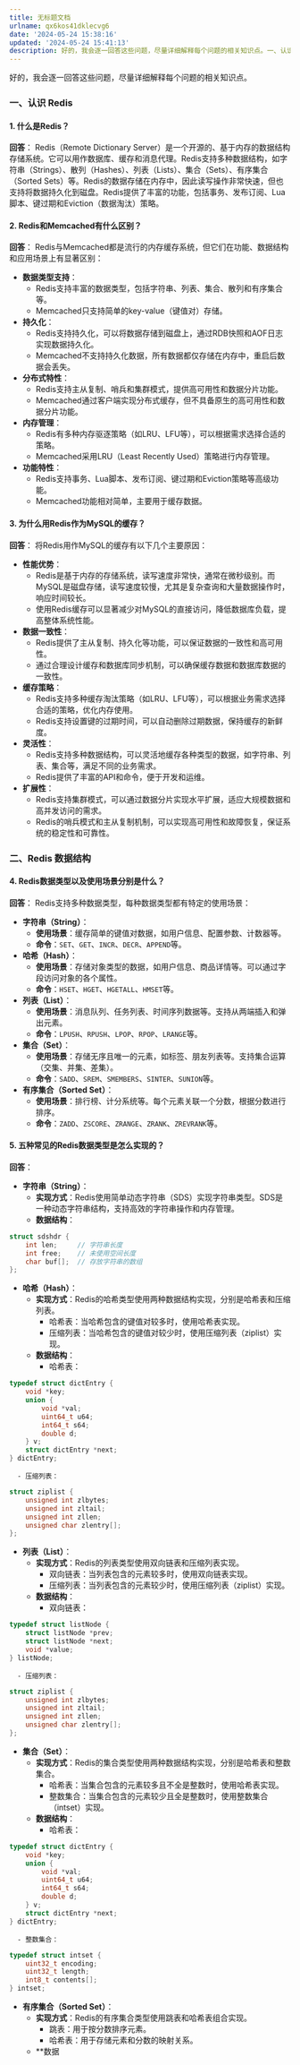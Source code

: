 ```yaml
---
title: 无标题文档
urlname: qx6kos41dklecvg6
date: '2024-05-24 15:38:16'
updated: '2024-05-24 15:41:13'
description: 好的，我会逐一回答这些问题，尽量详细解释每个问题的相关知识点。一、认识 Redis1. 什么是Redis？回答：Redis（Remote Dictionary Server）是一个开源的、基于内存的数据结构存储系统。它可以用作数据库、缓存和消息代理。Redis支持多种数据结构，如字符串（Str...
---
```

好的，我会逐一回答这些问题，尽量详细解释每个问题的相关知识点。

### 一、认识 Redis

#### 1. **什么是Redis？**

**回答**：
Redis（Remote Dictionary Server）是一个开源的、基于内存的数据结构存储系统。它可以用作数据库、缓存和消息代理。Redis支持多种数据结构，如字符串（Strings）、散列（Hashes）、列表（Lists）、集合（Sets）、有序集合（Sorted Sets）等。Redis的数据存储在内存中，因此读写操作非常快速，但也支持将数据持久化到磁盘。Redis提供了丰富的功能，包括事务、发布订阅、Lua脚本、键过期和Eviction（数据淘汰）策略。

#### 2. **Redis和Memcached有什么区别？**

**回答**：
Redis与Memcached都是流行的内存缓存系统，但它们在功能、数据结构和应用场景上有显著区别：

-  **数据类型支持**： 
   - Redis支持丰富的数据类型，包括字符串、列表、集合、散列和有序集合等。
   - Memcached只支持简单的key-value（键值对）存储。
-  **持久化**： 
   - Redis支持持久化，可以将数据存储到磁盘上，通过RDB快照和AOF日志实现数据持久化。
   - Memcached不支持持久化数据，所有数据都仅存储在内存中，重启后数据会丢失。
-  **分布式特性**： 
   - Redis支持主从复制、哨兵和集群模式，提供高可用性和数据分片功能。
   - Memcached通过客户端实现分布式缓存，但不具备原生的高可用性和数据分片功能。
-  **内存管理**： 
   - Redis有多种内存驱逐策略（如LRU、LFU等），可以根据需求选择合适的策略。
   - Memcached采用LRU（Least Recently Used）策略进行内存管理。
-  **功能特性**： 
   - Redis支持事务、Lua脚本、发布订阅、键过期和Eviction策略等高级功能。
   - Memcached功能相对简单，主要用于缓存数据。

#### 3. **为什么用Redis作为MySQL的缓存？**

**回答**：
将Redis用作MySQL的缓存有以下几个主要原因：

-  **性能优势**： 
   - Redis是基于内存的存储系统，读写速度非常快，通常在微秒级别。而MySQL是磁盘存储，读写速度较慢，尤其是复杂查询和大量数据操作时，响应时间较长。
   - 使用Redis缓存可以显著减少对MySQL的直接访问，降低数据库负载，提高整体系统性能。
-  **数据一致性**： 
   - Redis提供了主从复制、持久化等功能，可以保证数据的一致性和高可用性。
   - 通过合理设计缓存和数据库同步机制，可以确保缓存数据和数据库数据的一致性。
-  **缓存策略**： 
   - Redis支持多种缓存淘汰策略（如LRU、LFU等），可以根据业务需求选择合适的策略，优化内存使用。
   - Redis支持设置键的过期时间，可以自动删除过期数据，保持缓存的新鲜度。
-  **灵活性**： 
   - Redis支持多种数据结构，可以灵活地缓存各种类型的数据，如字符串、列表、集合等，满足不同的业务需求。
   - Redis提供了丰富的API和命令，便于开发和运维。
-  **扩展性**： 
   - Redis支持集群模式，可以通过数据分片实现水平扩展，适应大规模数据和高并发访问的需求。
   - Redis的哨兵模式和主从复制机制，可以实现高可用性和故障恢复，保证系统的稳定性和可靠性。

### 二、Redis 数据结构

#### 4. **Redis数据类型以及使用场景分别是什么？**

**回答**：
Redis支持多种数据类型，每种数据类型都有特定的使用场景：

-  **字符串（String）**： 
   - **使用场景**：缓存简单的键值对数据，如用户信息、配置参数、计数器等。
   - **命令**：`SET`、`GET`、`INCR`、`DECR`、`APPEND`等。
-  **哈希（Hash）**： 
   - **使用场景**：存储对象类型的数据，如用户信息、商品详情等。可以通过字段访问对象的各个属性。
   - **命令**：`HSET`、`HGET`、`HGETALL`、`HMSET`等。
-  **列表（List）**： 
   - **使用场景**：消息队列、任务列表、时间序列数据等。支持从两端插入和弹出元素。
   - **命令**：`LPUSH`、`RPUSH`、`LPOP`、`RPOP`、`LRANGE`等。
-  **集合（Set）**： 
   - **使用场景**：存储无序且唯一的元素，如标签、朋友列表等。支持集合运算（交集、并集、差集）。
   - **命令**：`SADD`、`SREM`、`SMEMBERS`、`SINTER`、`SUNION`等。
-  **有序集合（Sorted Set）**： 
   - **使用场景**：排行榜、计分系统等。每个元素关联一个分数，根据分数进行排序。
   - **命令**：`ZADD`、`ZSCORE`、`ZRANGE`、`ZRANK`、`ZREVRANK`等。

#### 5. **五种常见的Redis数据类型是怎么实现的？**

**回答**：

-  **字符串（String）**： 
   - **实现方式**：Redis使用简单动态字符串（SDS）实现字符串类型。SDS是一种动态字符串结构，支持高效的字符串操作和内存管理。
   - **数据结构**：
```c
struct sdshdr {
    int len;     // 字符串长度
    int free;    // 未使用空间长度
    char buf[];  // 存放字符串的数组
};
```
 

-  **哈希（Hash）**： 
   - **实现方式**：Redis的哈希类型使用两种数据结构实现，分别是哈希表和压缩列表。 
      - 哈希表：当哈希包含的键值对较多时，使用哈希表实现。
      - 压缩列表：当哈希包含的键值对较少时，使用压缩列表（ziplist）实现。
   - **数据结构**： 
      - 哈希表：
```c
typedef struct dictEntry {
    void *key;
    union {
        void *val;
        uint64_t u64;
        int64_t s64;
        double d;
    } v;
    struct dictEntry *next;
} dictEntry;
```
 

      - 压缩列表：
```c
struct ziplist {
    unsigned int zlbytes;
    unsigned int zltail;
    unsigned int zllen;
    unsigned char zlentry[];
};
```
 

-  **列表（List）**： 
   - **实现方式**：Redis的列表类型使用双向链表和压缩列表实现。 
      - 双向链表：当列表包含的元素较多时，使用双向链表实现。
      - 压缩列表：当列表包含的元素较少时，使用压缩列表（ziplist）实现。
   - **数据结构**： 
      - 双向链表：
```c
typedef struct listNode {
    struct listNode *prev;
    struct listNode *next;
    void *value;
} listNode;
```
 

      - 压缩列表：
```c
struct ziplist {
    unsigned int zlbytes;
    unsigned int zltail;
    unsigned int zllen;
    unsigned char zlentry[];
};
```
 

-  **集合（Set）**： 
   - **实现方式**：Redis的集合类型使用两种数据结构实现，分别是哈希表和整数集合。 
      - 哈希表：当集合包含的元素较多且不全是整数时，使用哈希表实现。
      - 整数集合：当集合包含的元素较少且全是整数时，使用整数集合（intset）实现。
   - **数据结构**： 
      - 哈希表：
```c
typedef struct dictEntry {
    void *key;
    union {
        void *val;
        uint64_t u64;
        int64_t s64;
        double d;
    } v;
    struct dictEntry *next;
} dictEntry;
```
 

      - 整数集合：
```c
typedef struct intset {
    uint32_t encoding;
    uint32_t length;
    int8_t contents[];
} intset;
```
 

-  **有序集合（Sorted Set）**： 
   - **实现方式**：Redis的有序集合类型使用跳表和哈希表组合实现。 
      - 跳表：用于按分数排序元素。
      - 哈希表：用于存储元素和分数的映射关系。
   - **数据
